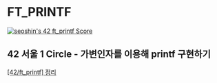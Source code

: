 # FT_PRINTF
[![seoshin's 42 ft_printf Score](https://badge42.vercel.app/api/v2/cl56gccpe001109mava0fxil5/project/2704626)](https://github.com/JaeSeoKim/badge42)

## 42 서울 1 Circle - 가변인자를 이용해 printf 구현하기
[[42/ft_printf] 정리](https://velog.io/@yoohoo030/42ftprintf-%EC%A0%95%EB%A6%AC)
